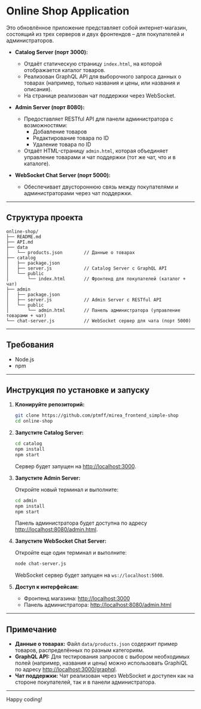 
# Online Shop Application

Это обновлённое приложение представляет собой интернет-магазин, состоящий из трех серверов и двух фронтендов – для покупателей и администраторов.

- **Catalog Server (порт 3000):**
  - Отдаёт статическую страницу `index.html`, на которой отображается каталог товаров.
  - Реализован GraphQL API для выборочного запроса данных о товарах (например, только названия и цены, или названия и описания).
  - На странице реализован чат поддержки через WebSocket.

- **Admin Server (порт 8080):**
  - Предоставляет RESTful API для панели администратора с возможностями:
    - Добавление товаров
    - Редактирование товара по ID
    - Удаление товара по ID
  - Отдаёт HTML-страницу `admin.html`, которая объединяет управление товарами и чат поддержки (тот же чат, что и в каталоге).

- **WebSocket Chat Server (порт 5000):**
  - Обеспечивает двустороннюю связь между покупателями и администраторами через чат поддержки.

---

## Структура проекта

```
online-shop/
├── README.md
├── API.md
├── data
│   └── products.json        // Данные о товарах
├── catalog
│   ├── package.json
│   ├── server.js            // Catalog Server с GraphQL API
│   └── public
│       └── index.html       // Фронтенд для покупателей (каталог + чат)
├── admin
│   ├── package.json
│   ├── server.js            // Admin Server с RESTful API
│   └── public
│       └── admin.html       // Панель администратора (управление товарами + чат)
└── chat-server.js           // WebSocket сервер для чата (порт 5000)
```

---

## Требования

- Node.js
- npm

---

## Инструкция по установке и запуску

1. **Клонируйте репозиторий:**

   ```bash
   git clone https://github.com/ptmff/mirea_frontend_simple-shop
   cd online-shop
   ```

2. **Запустите Catalog Server:**

   ```bash
   cd catalog
   npm install
   npm start
   ```

   Сервер будет запущен на [http://localhost:3000](http://localhost:3000).

3. **Запустите Admin Server:**

   Откройте новый терминал и выполните:
   
   ```bash
   cd admin
   npm install
   npm start
   ```

   Панель администратора будет доступна по адресу [http://localhost:8080/admin.html](http://localhost:8080/admin.html).

4. **Запустите WebSocket Chat Server:**

   Откройте еще один терминал и выполните:

   ```bash
   node chat-server.js
   ```

   WebSocket сервер будет запущен на `ws://localhost:5000`.

5. **Доступ к интерфейсам:**
   - Фронтенд магазина: [http://localhost:3000](http://localhost:3000)
   - Панель администратора: [http://localhost:8080/admin.html](http://localhost:8080/admin.html)

---

## Примечание

- **Данные о товарах:** Файл `data/products.json` содержит пример товаров, распределённых по разным категориям.
- **GraphQL API:** Для тестирования запросов с выбором необходимых полей (например, названия и цены) можно использовать GraphiQL по адресу [http://localhost:3000/graphql](http://localhost:3000/graphql).
- **Чат поддержки:** Чат реализован через WebSocket и доступен как на стороне покупателей, так и в панели администратора.

---

Happy coding!